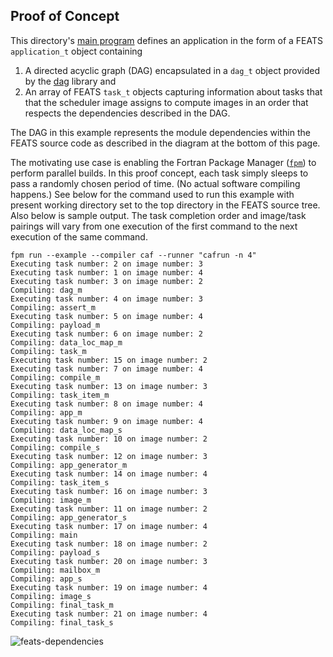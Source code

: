Proof of Concept
----------------
This directory's [main program](./main.f90) defines an application in the form
of a FEATS `application_t` object containing 

1. A directed acyclic graph (DAG) encapsulated in a `dag_t` object provided by 
   the [dag] library and
2. An array of FEATS `task_t` objects capturing information about tasks that
   that the scheduler image assigns to compute images in an order that respects
   the dependencies described in the DAG.

The DAG in this example represents the module dependencies within the FEATS
source code as described in the diagram at the bottom of this page.  

The motivating use case is enabling the Fortran Package Manager ([`fpm`]) to
perform parallel builds.  In this proof concept, each task simply sleeps to pass
a randomly chosen period of time. (No actual software compiling happens.)  See
below for the command used to run this example with present working directory
set to the top directory in the FEATS source tree.  Also below is sample output.
The task completion order and image/task pairings will vary from one execution
of the first command to the next execution of the same command.

```
fpm run --example --compiler caf --runner "cafrun -n 4"
Executing task number: 2 on image number: 3
Executing task number: 1 on image number: 4
Executing task number: 3 on image number: 2
Compiling: dag_m          
Executing task number: 4 on image number: 3
Compiling: assert_m       
Executing task number: 5 on image number: 4
Compiling: payload_m      
Executing task number: 6 on image number: 2
Compiling: data_loc_map_m 
Compiling: task_m         
Executing task number: 15 on image number: 2
Executing task number: 7 on image number: 4
Compiling: compile_m      
Executing task number: 13 on image number: 3
Compiling: task_item_m    
Executing task number: 8 on image number: 4
Compiling: app_m          
Executing task number: 9 on image number: 4
Compiling: data_loc_map_s 
Executing task number: 10 on image number: 2
Compiling: compile_s      
Executing task number: 12 on image number: 3
Compiling: app_generator_m
Executing task number: 14 on image number: 4
Compiling: task_item_s    
Executing task number: 16 on image number: 3
Compiling: image_m        
Executing task number: 11 on image number: 2
Compiling: app_generator_s
Executing task number: 17 on image number: 4
Compiling: main           
Executing task number: 18 on image number: 2
Compiling: payload_s      
Executing task number: 20 on image number: 3
Compiling: mailbox_m      
Compiling: app_s          
Executing task number: 19 on image number: 4
Compiling: image_s        
Compiling: final_task_m   
Executing task number: 21 on image number: 4
Compiling: final_task_s   
```

![feats-dependencies](https://user-images.githubusercontent.com/13108868/133311851-721b7cda-1d10-4ee1-a51d-6169ca624839.png)

[`fpm`]: https://github.com/fortran-lang/fpm
[dag]: https://github.com/sourceryinstitute/dag
